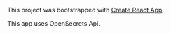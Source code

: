 This project was bootstrapped with [Create React App](https://github.com/facebookincubator/create-react-app).

This app uses OpenSecrets Api.